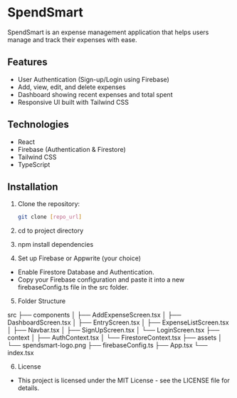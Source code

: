 # SpendSmart

SpendSmart is an expense management application that helps users manage and track their expenses with ease.

## Features
- User Authentication (Sign-up/Login using Firebase)
- Add, view, edit, and delete expenses
- Dashboard showing recent expenses and total spent
- Responsive UI built with Tailwind CSS

## Technologies
- React
- Firebase (Authentication & Firestore)
- Tailwind CSS
- TypeScript

## Installation
1. Clone the repository:
   ```sh
   git clone [repo_url]

2. cd to project directory

3. npm install dependencies 

4. Set up Firebase or Appwrite (your choice)
 - Enable Firestore Database and Authentication.
 - Copy your Firebase configuration and paste it into a    new firebaseConfig.ts file in the src folder.

5. Folder Structure

src
├── components
│   ├── AddExpenseScreen.tsx
│   ├── DashboardScreen.tsx
│   ├── EntryScreen.tsx
│   ├── ExpenseListScreen.tsx
│   ├── Navbar.tsx
│   ├── SignUpScreen.tsx
│   └── LoginScreen.tsx
├── context
│   ├── AuthContext.tsx
│   └── FirestoreContext.tsx
├── assets
│   └── spendsmart-logo.png
├── firebaseConfig.ts
├── App.tsx
└── index.tsx

6. License
 - This project is licensed under the MIT License - see the LICENSE file for details.